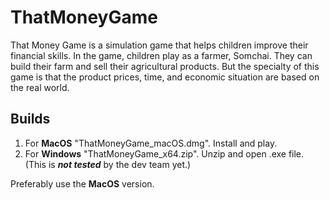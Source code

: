 # ThatMoneyGame
That Money Game is a simulation game that helps children improve their financial skills. 
In the game, children play as a farmer, Somchai. They can build their farm and sell their agricultural products.
But the specialty of this game is that the product prices, time, and economic situation are based on the real world.

## Builds
1. For **MacOS** "ThatMoneyGame_macOS.dmg". Install and play.
2. For **Windows** "ThatMoneyGame_x64.zip". Unzip and open .exe file. (This is ***not tested*** by the dev team yet.) <br>

Preferably use the **MacOS** version. 

